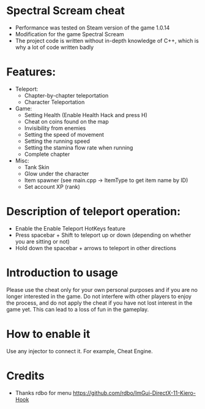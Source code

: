 # Spectral Scream cheat
 + Performance was tested on Steam version of the game 1.0.14
 + Modification for the game Spectral Scream
 + The project code is written without in-depth knowledge of C++, which is why a lot of code written badly
# Features:
 + Teleport:
   - Chapter-by-chapter teleportation
   - Character Teleportation
 + Game:
    - Setting Health (Enable Health Hack and press H)
    - Cheat on coins found on the map
    - Invisibility from enemies
    - Setting the speed of movement
    - Setting the running speed
    - Setting the stamina flow rate when running
    - Complete chapter
 + Misc:
    - Tank Skin
    - Glow under the character
    - Item spawner (see main.cpp -> ItemType to get item name by ID)
    - Set account XP (rank)
  
# Description of teleport operation:
 + Enable the Enable Teleport HotKeys feature
 + Press spacebar + Shift to teleport up or down (depending on whether you are sitting or not)
 + Hold down the spacebar + arrows to teleport in other directions

# Introduction to usage
Please use the cheat only for your own personal purposes and if you are no longer interested in the game. Do not interfere with other players to enjoy the process, and do not apply the cheat if you have not lost interest in the game yet. This can lead to a loss of fun in the gameplay.

# How to enable it
Use any injector to connect it. For example, Cheat Engine.

# Credits
 + Thanks rdbo for menu https://github.com/rdbo/ImGui-DirectX-11-Kiero-Hook
